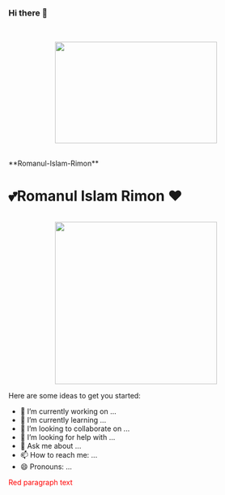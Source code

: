### Hi there 👋 
<p>&nbsp;</p><div class="separator" style="clear: both; text-align: center;"><a href="https://blogger.googleusercontent.com/img/b/R29vZ2xl/AVvXsEh0wXi8oIdPjtCE7viGpAjTaDHZF86RMO8jtgR3HjGDNhbxa34u8wGAgVasR6uZakopTEJHqA14Lpp-tc45mn89W2LJXDBLY1emmVM-uw_Cip8Dz77-NWmCetOTVtuaTh7TplyBELsEbTtCux4WlHz-Z1oOCsurE9DO63DzV9q_vXuHZJXUH9vHNg/s728/programmer-wallpaper-preview.jpg" imageanchor="1" style="margin-left: 1em; margin-right: 1em;"><img border="0" data-original-height="455" data-original-width="728" height="200" src="https://blogger.googleusercontent.com/img/b/R29vZ2xl/AVvXsEh0wXi8oIdPjtCE7viGpAjTaDHZF86RMO8jtgR3HjGDNhbxa34u8wGAgVasR6uZakopTEJHqA14Lpp-tc45mn89W2LJXDBLY1emmVM-uw_Cip8Dz77-NWmCetOTVtuaTh7TplyBELsEbTtCux4WlHz-Z1oOCsurE9DO63DzV9q_vXuHZJXUH9vHNg/s320/programmer-wallpaper-preview.jpg" width="320" /></a></div><br /><p></p>
**Romanul-Islam-Rimon**  
<h1 style="color;red">💕Romanul Islam Rimon                 ❤</h1>
<div class="separator" style="clear: both;"><a href="https://blogger.googleusercontent.com/img/b/R29vZ2xl/AVvXsEgOzvFlCubljQikPeLW6GrbvdncpwSF_m3cfSuSO-rq8kp_A1hDCepGFBzv7cv_jx6OOIlnQz30ClwOHlIMhv94veVZTDxfN6tL0GEEIJ5J-pPEhGeFWtki4qs_5ogpk1_zt3_MIuN23IZ9v4v6QsJvXtFG-4mRqJzB8cAQzIXjkyVui1eeM_-PDA/s1871/photo-1552288092-76e7d732366c.PNG" style="display: block; padding: 1em 0; text-align: center; "><img alt="" border="0" width="320" data-original-height="691" data-original-width="1871" src="https://blogger.googleusercontent.com/img/b/R29vZ2xl/AVvXsEgOzvFlCubljQikPeLW6GrbvdncpwSF_m3cfSuSO-rq8kp_A1hDCepGFBzv7cv_jx6OOIlnQz30ClwOHlIMhv94veVZTDxfN6tL0GEEIJ5J-pPEhGeFWtki4qs_5ogpk1_zt3_MIuN23IZ9v4v6QsJvXtFG-4mRqJzB8cAQzIXjkyVui1eeM_-PDA/s320/photo-1552288092-76e7d732366c.PNG"/></a></div>
Here are some ideas to get you started:

- 🔭 I’m currently working on ...
- 🌱 I’m currently learning ...
- 👯 I’m looking to collaborate on ...
- 🤔 I’m looking for help with ...
- 💬 Ask me about ...
- 📫 How to reach me: ...
- 😄 Pronouns: ...
<body>
  <p style="color:#FF0000";>Red paragraph text</p>
</body>
